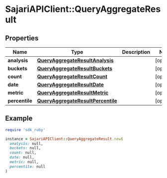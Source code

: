 # SajariAPIClient::QueryAggregateResult

## Properties

| Name | Type | Description | Notes |
| ---- | ---- | ----------- | ----- |
| **analysis** | [**QueryAggregateResultAnalysis**](QueryAggregateResultAnalysis.md) |  | [optional] |
| **buckets** | [**QueryAggregateResultBuckets**](QueryAggregateResultBuckets.md) |  | [optional] |
| **count** | [**QueryAggregateResultCount**](QueryAggregateResultCount.md) |  | [optional] |
| **date** | [**QueryAggregateResultDate**](QueryAggregateResultDate.md) |  | [optional] |
| **metric** | [**QueryAggregateResultMetric**](QueryAggregateResultMetric.md) |  | [optional] |
| **percentile** | [**QueryAggregateResultPercentile**](QueryAggregateResultPercentile.md) |  | [optional] |

## Example

```ruby
require 'sdk_ruby'

instance = SajariAPIClient::QueryAggregateResult.new(
  analysis: null,
  buckets: null,
  count: null,
  date: null,
  metric: null,
  percentile: null
)
```

